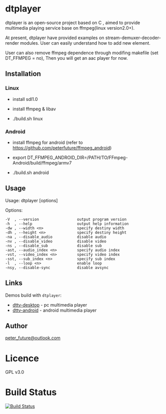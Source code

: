 # dtplayer

dtplayer is an open-source project based on C , aimed to provide multimedia playing service base on ffmpeg(linux version2.0+).

At present, dtplayer have provided examples on stream-demuxer-decoder-render modules. User can easily understand how to add new element.

User can also remove ffmpeg dependence through modifing makefile (set DT_FFMPEG = no), Then you will get an aac player for now.


## Installation

### Linux

- install sdl1.0

- install ffmpeg & libav

- ./build.sh linux

### Android

- install ffmpeg for android (refer to https://github.com/peterfuture/ffmpeg_android)

- export DT_FFMPEG_ANDROID_DIR=/PATH/TO/FFmpeg-Android/build/ffmpeg/armv7

- ./build.sh android


## Usage

Usage: dtplayer [options] <url>

Options:

    -V  , --version                 output program version
    -h  , --help                    output help information
    -dw , --width <n>               specify destiny width
    -dh , --height <n>              specify destiny height
    -na , --disable_audio           disable audio
    -nv , --disable_video           disable video
    -ns , --disable_sub             disable sub
    -ast, --audio_index <n>         specify audio index
    -vst, --video_index <n>         specify video index
    -sst, --sub_index <n>           specify sub index
    -l  , --loop <n>                enable loop
    -nsy, --disable-sync            disable avsync


## Links

Demos build with `dtplayer`:

- [dttv-desktop](https://github.com/peterfuture/dttv-desktop) - pc multimedia player
- [dttv-android](https://github.com/peterfuture/dttv-android) - android multimedia player

## Author

peter_future@outlook.com

# Licence

GPL v3.0

# Build Status

[![Build Status](https://travis-ci.org/peterfuture/dtplayer_c.svg?branch=master)](https://travis-ci.org/peterfuture/dtplayer_c)
